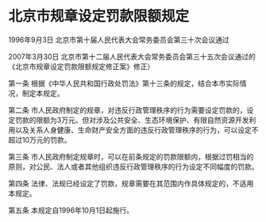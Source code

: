# 北京市规章设定罚款限额规定

1996年9月3日 北京市第十届人民代表大会常务委员会第三十次会议通过

2007年3月30日 北京市第十二届人民代表大会常务委员会第三十五次会议通过的《北京市规章设定罚款限额规定修正案》修正）

<!-- INFO END -->

第一条 根据《中华人民共和国行政处罚法》第十三条的规定，结合本市实际情况，制定本规定。

第二条 市人民政府制定的规章，对违反行政管理秩序的行为需要设定罚款的，设定罚款的限额为3万元。但对涉及公共安全、生态环境保护、有限自然资源开发利用以及关系人身健康、生命财产安全方面的违反行政管理秩序的行为，可以设定不超过10万元的罚款。

第三条 市人民政府制定规章时，可以在前条规定的罚款限额内，根据过罚相当的原则，对公民、法人或者其他组织违反行政管理秩序的行为设定不同幅度的罚款。

第四条 法律、法规已经设定了罚款，规章需要在其范围内作具体规定的，不适用本规定。

第五条 本规定自1996年10月1日起施行。


